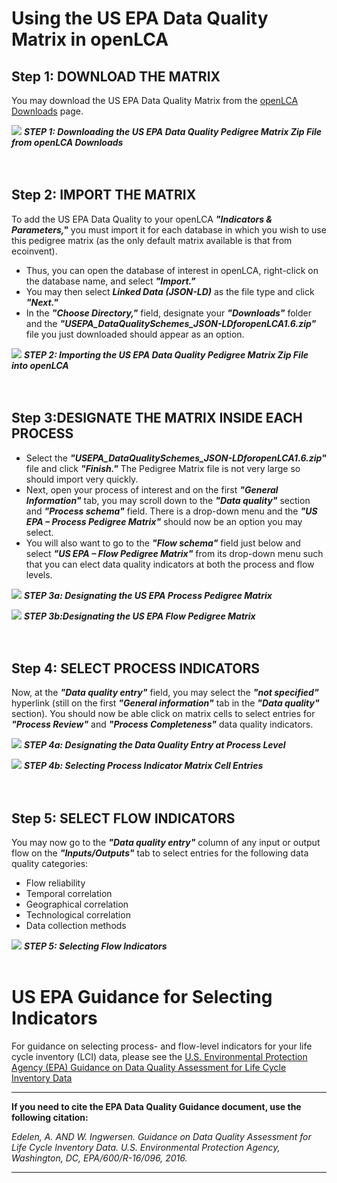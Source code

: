 # Using the US EPA Data Quality Matrix in openLCA

## Step 1: DOWNLOAD THE MATRIX

You may download the US EPA Data Quality Matrix from the [openLCA Downloads](https://www.openlca.org/download/) page.

![](https://github.com/uslci-admin/uslci-content/blob/dev/images/1_openLCA_Downloads_Page_EPA_DQ_Matrix.png)
**_STEP 1: Downloading the US EPA Data Quality Pedigree Matrix Zip File from openLCA Downloads_**
<br>
<br>
<br>

## Step 2: IMPORT THE MATRIX

To add the US EPA Data Quality to your openLCA **_"Indicators & Parameters,"_** you must import it for each database in which you wish to use this pedigree matrix (as the only default matrix available is that from ecoinvent). 
* Thus, you can open the database of interest in openLCA, right-click on the database name, and select **_"Import."_** 
* You may then select **_Linked Data (JSON-LD)_** as the file type and click **_"Next."_** 
* In the **_"Choose Directory,"_** field, designate your **_"Downloads"_** folder and the **_"USEPA\_DataQualitySchemes\_JSON-LDforopenLCA1.6.zip"_** file you just downloaded should appear as an option.

![](https://github.com/uslci-admin/uslci-content/blob/dev/images/2_Importing_EPA_DQ_Matrix.png)
**_STEP 2: Importing the US EPA Data Quality Pedigree Matrix Zip File into openLCA_**
<br>
<br>
<br>

## Step 3:DESIGNATE THE MATRIX INSIDE EACH PROCESS

* Select the **_"USEPA\_DataQualitySchemes\_JSON-LDforopenLCA1.6.zip"_** file and click **_"Finish."_** The Pedigree Matrix file is not very large so should import very quickly. 
* Next, open your process of interest and on the first **_"General Information"_** tab, you may scroll down to the **_"Data quality"_** section and **_"Process schema"_** field. There is a drop-down menu and the **_"US EPA – Process Pedigree Matrix"_** should now be an option you may select. 
* You will also want to go to the **_"Flow schema"_** field just below and select **_"US EPA – Flow Pedigree Matrix"_** from its drop-down menu such that you can elect data quality indicators at both the process and flow levels.

![](https://github.com/uslci-admin/uslci-content/blob/dev/images/3a_Select_Process_Matrix.png)
**_STEP 3a: Designating the US EPA Process Pedigree Matrix_**
<br>

![](https://github.com/uslci-admin/uslci-content/blob/dev/images/3a_Select_Process_Matrix.png)
**_STEP 3b:Designating the US EPA Flow Pedigree Matrix_**
<br>
<br>
<br>

## Step 4: SELECT PROCESS INDICATORS

Now, at the **_"Data quality entry"_** field, you may select the **_"not specified"_** hyperlink (still on the first **_"General information"_** tab in the **_"Data quality"_** section). You should now be able click on matrix cells to select entries for **_"Process Review"_** and **_"Process Completeness"_** data quality indicators.

![](https://github.com/uslci-admin/uslci-content/blob/dev/images/4a_Designate_DQ_Entry.png)
**_STEP 4a: Designating the Data Quality Entry at Process Level_**
<br>

![](https://github.com/uslci-admin/uslci-content/blob/dev/images/4b_Select_Process_Indicators.png)
**_STEP 4b: Selecting Process Indicator Matrix Cell Entries_**
<br>
<br>
<br>


## Step 5: SELECT FLOW INDICATORS

You may now go to the **_"Data quality entry"_** column of any input or output flow on the **_"Inputs/Outputs"_** tab to select entries for the following data quality categories:

- Flow reliability
- Temporal correlation
- Geographical correlation
- Technological correlation
- Data collection methods

![](https://github.com/uslci-admin/uslci-content/blob/dev/images/5_Select_Flow_Indicators.png)
**_STEP 5: Selecting Flow Indicators_**
<br>
<br>

# US EPA Guidance for Selecting Indicators

For guidance on selecting process- and flow-level indicators for your life cycle inventory (LCI) data, please see the [U.S. Environmental Protection Agency (EPA) Guidance on Data Quality Assessment for Life Cycle Inventory Data](https://cfpub.epa.gov/si/si\_public\_record\_report.cfm?Lab=NRMRL&amp;dirEntryId=321834)

---
**If you need to cite the EPA Data Quality Guidance document, use the following citation:**

_Edelen, A. AND W. Ingwersen. Guidance on Data Quality Assessment for Life Cycle Inventory Data. U.S. Environmental Protection Agency, Washington, DC, EPA/600/R-16/096, 2016._

---
